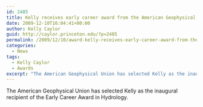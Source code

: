 ```yaml
---
id: 2485
title: Kelly receives early career award from the American Geophysical Union
date: 2009-12-10T16:04:41+00:00
author: Kelly Caylor
guid: http://caylor.princeton.edu/?p=2485
permalink: /2009/12/10/award-kelly-receives-early-career-award-from-the-american-geophysical-union/
categories:
  - News
tags:
  - Kelly Caylor
  - Awards
excerpt: "The American Geophysical Union has selected Kelly as the inaugural recipient of the Early Career Award in Hydrology."
---
```

The American Geophysical Union has selected Kelly as the inaugural recipient of the Early Career Award in Hydrology.